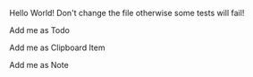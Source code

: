 Hello World!
Don't change the file otherwise some tests will fail!

Add me as Todo

Add me as Clipboard Item

Add me as Note
